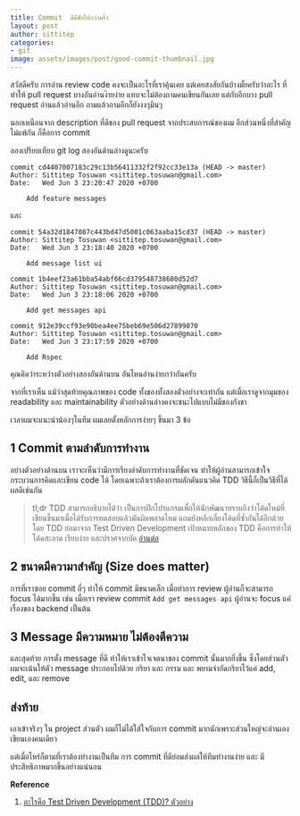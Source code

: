 ```yaml
---
title: Commit  ดีมีชัยไปกว่าครึ่ง
layout: post
author: sittitep
categories:
- git
image: assets/images/post/good-commit-thumbnail.jpg
---
```


สวัสดีครับ การอ่าน review code คงจะเป็นอะไรที่เราคุ้นเคย แต่เคยสงสัยกันบ้างมั้ยครับว่าอะไร ที่ทำให้ pull request บางอันอ่านง๊ายง่าย แทบจะไม่ต้องถามคนเขียนกันเลย แต่กับอีกบาง pull request อ่านแล้วอ่านอีก ถามแล้วถามอีกก็ยังงงๆมึนๆ

นอกเหนือนจาก description ที่ดีของ pull request จากประสบการณ์ของผม อีกส่วนหนึ่งที่สำคัญไม่แพ้กัน ก็คือการ commit

ลองเปรียบเทียบ  git log  สองอันด้านล่างดูนะครับ

```
commit cd4407007183c29c13b56411332f2f92cc33e13a (HEAD -> master)
Author: Sittitep Tosuwan <sittitep.tosuwan@gmail.com>
Date:   Wed Jun 3 23:20:47 2020 +0700

    Add feature messages
```

และ

```
commit 54a32d1847087c443bd47d5001c063aaba15cd37 (HEAD -> master)
Author: Sittitep Tosuwan <sittitep.tosuwan@gmail.com>
Date:   Wed Jun 3 23:18:40 2020 +0700

    Add message list ui

commit 1b4eef23a61bba54abf66cd379548738680d52d7
Author: Sittitep Tosuwan <sittitep.tosuwan@gmail.com>
Date:   Wed Jun 3 23:18:06 2020 +0700

    Add get messages api

commit 912e39ccf93e90bea4ee75beb69e506d27899070
Author: Sittitep Tosuwan <sittitep.tosuwan@gmail.com>
Date:   Wed Jun 3 23:17:59 2020 +0700

    Add Rspec
```

คุณคิดว่าระหว่างตัวอย่างสองอันด้านบน อันไหนอ่านง่ายกว่ากันครับ

จากที่เราเห็น แม้ว่าสุดท้ายคุณภาพของ code ทั้งของทั้งสองตัวอย่างจะเท่ากัน แต่เมื่อเราดูจากมุมของ readability และ maintainability ตัวอย่างด้านล่างคงจะชนะไปแบบไม่มีของกังขา

เวลาผมจะแนะนำน้องๆในทีม ผมเลยตั้งหลักการง่ายๆ ขึ้นมา 3 ข้อ
## 1 Commit ตามลำดับการทำงาน

อย่างตัวอย่างด้านบน เราจะเห็นว่ามีการเรียงลำดับการทำงานที่ชัดเจน ทำให้ผู้อ่านสามารถเข้าใจกระบวนการคิดและเขียน code ได้ โดยเฉพาะถ้าเราต้องการผลักดันแนวคิด TDD วิธีนี้ก็เป็นวิธีที่ได้ผลดีเช่นกัน

> tl;dr TDD สามารถอธิบายได้ว่า เป็นการฝึกโปรแกรมเพื่อให้นักพัฒนาทราบถึงว่าโค้ดใหม่ที่เขียนขึ้นมาเมื่อได้รับการทดสอบแล้วมันผิดพลาดไหม  แถมยังหลีกเลี่ยงโค้ดที่ซ้ำกันได้อีกด้วย โดย TDD ย่อมาจาก Test Driven Development เป้าหมายหลักของ TDD คือการทำให้โค้ดสะอาด เรียบง่าย  และปราศจากบัค [อ่านต่อ](https://www.thaiprogrammer.org/2019/01/what-is-tdd/#:~:text=%E0%B8%AD%E0%B8%B0%E0%B9%84%E0%B8%A3%E0%B8%84%E0%B8%B7%E0%B8%AD%20Test%20Driven%20Development%20(TDD)%3F,%E0%B8%87%E0%B9%88%E0%B8%B2%E0%B8%A2%20%E0%B9%81%E0%B8%A5%E0%B8%B0%E0%B8%9B%E0%B8%A3%E0%B8%B2%E0%B8%A8%E0%B8%88%E0%B8%B2%E0%B8%81%E0%B8%9A%E0%B8%B1%E0%B8%84)

## 2 ขนาดมีความาสำคัญ (Size does matter)
การที่เราซอย commit ถี่ๆ ทำให้ commit มีขนาดเล็ก เมื่อทำการ review ผู้อ่านก็จะสามารถ focus ได้มากขึ้น เช่น เมื่อเรา review commit `Add get messages api` ผู้อ่านจะ focus แค่เรื่องของ backend เป็นต้น
## 3 Message มีความหมาย ไม่ต้องตีความ
และสุดท้าย การตั้ง message ที่ดี ทำให้เราเข้าใจเจตนาของ commit นั้นมากยิ่งขึ้น ซึ่งโดยส่วนตัวผมจะเน้นให้ตัว message ประกอบไปด้วย กริยา และ กรรม และ พยามจำกัดกริยาไว้แค่  add, edit, และ remove

## ส่งท้าย
เอาเข้าจริงๆ ใน project ส่วนตัว ผมก็ไม่ได้ใส่ใจกับการ commit มากนักเพราะส่วนใหญ่จะอ่านเองเขียนเองคนเดียว

แต่เมื่อไหร่ก็ตามที่เราต้องทำงานเป็นทีม การ commit ที่ดีย่อมส่งผลให้ทีมทำงานง่าย และ มีประสิทธิภาพมากขึ้นอย่างแน่นอน

**Reference**
1. [อะไรคือ Test Driven Development (TDD)? ตัวอย่าง](https://www.thaiprogrammer.org/2019/01/what-is-tdd/#:~:text=%E0%B8%AD%E0%B8%B0%E0%B9%84%E0%B8%A3%E0%B8%84%E0%B8%B7%E0%B8%AD%20Test%20Driven%20Development%20(TDD)%3F,%E0%B8%87%E0%B9%88%E0%B8%B2%E0%B8%A2%20%E0%B9%81%E0%B8%A5%E0%B8%B0%E0%B8%9B%E0%B8%A3%E0%B8%B2%E0%B8%A8%E0%B8%88%E0%B8%B2%E0%B8%81%E0%B8%9A%E0%B8%B1%E0%B8%84)
